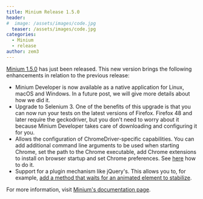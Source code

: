 ```yaml
---
title: Minium Release 1.5.0
header:
#  image: /assets/images/code.jpg
  teaser: /assets/images/code.jpg
categories:
  - Minium
  - release
author: zem3
---
```


[Minium 1.5.0](https://github.com/viltgroup/minium-developer/releases/tag/minium-developer-1.5.0) has just been released. This new version brings the following enhancements in relation to the previous release:

* Minium Developer is now available as a native application for Linux, macOS and Windows. In a future post, we will give more details about how we did it.
* Upgrade to Selenium 3. One of the benefits of this upgrade is that you can now run your tests on the latest versions of Firefox. Firefox 48 and later require the geckodriver, but you don't need to worry about it because Minium Developer takes care of downloading and configuring it for you.
* Allows the configuration of ChromeDriver-specific capabilities. You can add additional command line arguments to be used when starting Chrome, set the path to the Chrome executable, add Chrome extensions to install on browser startup and set Chrome preferences. See [here](http://minium.vilt.io/docs/developer/minium-developer/#chrome) how to do it.
* Support for a plugin mechanism like jQuery's. This allows you to, for example, [add a method that waits for an animated element to stabilize](http://minium.vilt.io/docs/code-samples/snippets/#add-new-methods-to-elements).

For more information, visit [Minium's documentation page](http://minium.vilt.io/docs/).
